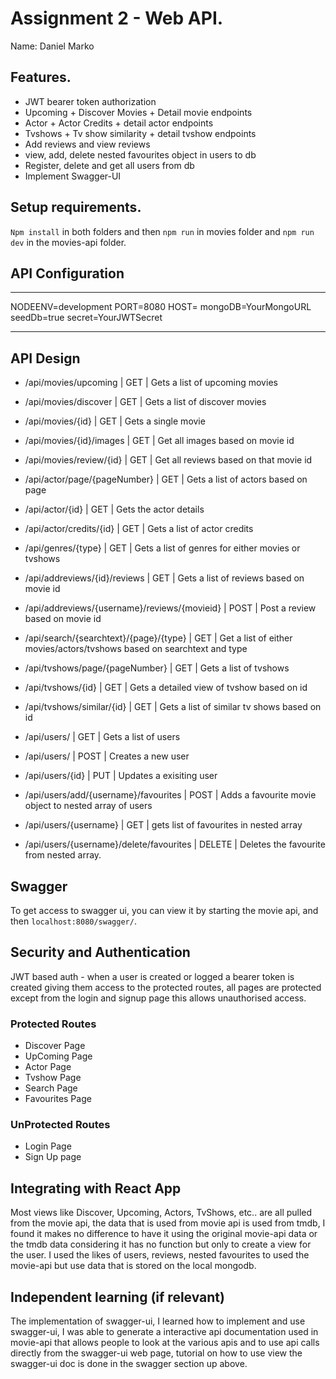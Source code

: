# Assignment 2 - Web API.

Name: Daniel Marko

## Features.


 + JWT bearer token authorization
 + Upcoming + Discover Movies + Detail movie endpoints
 + Actor + Actor Credits + detail actor endpoints
 + Tvshows + Tv show similarity + detail tvshow endpoints
 + Add reviews and view reviews
 + view, add, delete nested favourites object in users to db
 + Register, delete and get all users from db
 + Implement Swagger-UI
 

## Setup requirements.

`Npm install` in both folders and then `npm run` in movies folder and `npm run dev` in the movies-api folder.

## API Configuration
______________________
NODEENV=development
PORT=8080
HOST=
mongoDB=YourMongoURL
seedDb=true
secret=YourJWTSecret
______________________

## API Design

- /api/movies/upcoming | GET | Gets a list of upcoming movies 
- /api/movies/discover | GET | Gets a list of discover movies 
- /api/movies/{id} | GET | Gets a single movie 
- /api/movies/{id}/images | GET | Get all images based on movie id
- /api/movies/review/{id} | GET | Get all reviews based on that movie id

- /api/actor/page/{pageNumber} | GET | Gets a list of actors based on page
- /api/actor/{id} | GET | Gets the actor details
- /api/actor/credits/{id} | GET | Gets a list of actor credits

- /api/genres/{type} | GET | Gets a list of genres for either movies or tvshows

- /api/addreviews/{id}/reviews | GET | Gets a list of reviews based on movie id
- /api/addreviews/{username}/reviews/{movieid} | POST | Post a review based on movie id

- /api/search/{searchtext}/{page}/{type} | GET | Get a list of either movies/actors/tvshows based on searchtext and type
- /api/tvshows/page/{pageNumber} | GET | Gets a list of tvshows
- /api/tvshows/{id} | GET | Gets a detailed view of tvshow based on id
- /api/tvshows/similar/{id} | GET | Gets a list of similar tv shows based on id

- /api/users/ | GET | Gets a list of users
- /api/users/ | POST | Creates a new user 
- /api/users/{id} | PUT | Updates a exisiting user
- /api/users/add/{username}/favourites | POST | Adds a favourite movie object to nested array of users
- /api/users/{username} | GET | gets list of favourites in nested array
- /api/users/{username}/delete/favourites | DELETE | Deletes the favourite from nested array.

## Swagger
To get access to swagger ui, you can view it by starting the movie api, and then `localhost:8080/swagger/`.

## Security and Authentication
JWT based auth - when a user is created or logged a bearer token is created giving them access to the protected routes, all pages are protected except from the login and signup page this allows
unauthorised access.

### Protected Routes
+ Discover Page
+ UpComing Page
+ Actor Page
+ Tvshow Page
+ Search Page
+ Favourites Page

### UnProtected Routes
+ Login Page
+ Sign Up page

## Integrating with React App
Most views like Discover, Upcoming, Actors, TvShows, etc.. are all pulled from the movie api, the data that is used from movie api is used from tmdb, I found it makes no
difference to have it using the original movie-api data or the tmdb data considering it has no function but only to create a view for the user. I used the likes of users,
reviews, nested favourites to used the movie-api but use data that is stored on the local mongodb.

## Independent learning (if relevant)
The implementation of swagger-ui, I learned how to implement and use swagger-ui, I was able to generate a interactive api documentation used in movie-api that 
allows people to look at the various apis and to use api calls directly from the swagger-ui web page, tutorial on how to use view the swagger-ui doc is done in the swagger
section up above.

